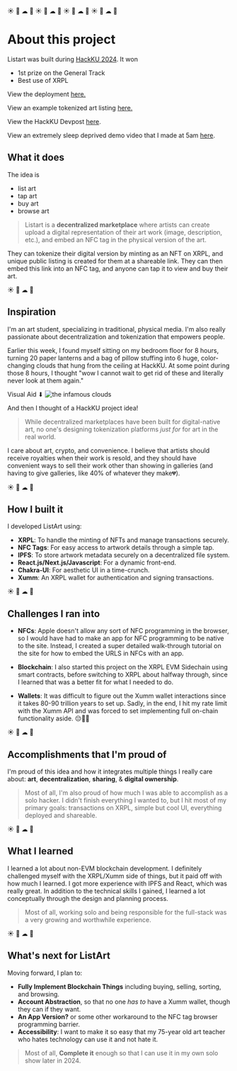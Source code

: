 ☀️  🌙  ☁  🌟  ☀️  🌙  ☁  🌟  ☀️  🌙  ☁  🌟  ☀️  🌙  ☁  🌟
# About this project

Listart was built during [HackKU 2024](https://hackku.org/). 
It won 
- 1st prize on the General Track 
- Best use of XRPL 

View the deployment [here.](https://listart.vercel.app/)

View an example tokenized art listing [here.](https://listart.vercel.app/listing?TID=000300007D3AB4943723FD7BC3DE7F9AB8A2B31569476690B4E593A20059D307&OWN=rUR98uNXBRcqgVpy1fDBSwBqbYFNWnriQJ)

View the HackKU Devpost [here](https://devpost.com/software/listart).

View an extremely sleep deprived demo video that I made at 5am [here](https://www.youtube.com/watch?v=5C2hr5lEy5E).

## What it does

The idea is 
- list art
- tap art
- buy art
- browse art

> Listart is a **decentralized marketplace** where artists can create upload a digital representation of their art work (image, description, etc.), and embed an NFC tag in the physical version of the art. 

They can tokenize their digital version by minting as an NFT on XRPL, and unique public listing is created for them at a shareable link. They can then embed this link into an NFC tag, and anyone can tap it to view and buy their art. 

☀️  🌙  ☁  🌟
## Inspiration
I'm an art student, specializing in traditional, physical media. I'm also really passionate about decentralization and tokenization that empowers people. 

Earlier this week, I found myself sitting on my bedroom floor for 8 hours, turning 20 paper lanterns and a bag of pillow stuffing into 6 huge, color-changing clouds that hung from the ceiling at HackKU. At some point during those 8 hours, I thought "wow I cannot wait to get rid of these and literally never look at them again."
    
   Visual Aid
       ⬇
![the infamous clouds](https://github.com/emmanasseri/listart/blob/main/public/clouds.png)

And then I thought of a HackKU project idea!

>While decentralized marketplaces have been built for digital-native art, no one's designing tokenization platforms _just for_ for art in the real world. 

I care about art, crypto, and convenience. I believe that artists should receive royalties when their work is resold, and they should have convenient ways to sell their work other than showing in galleries (and having to give galleries, like 40% of whatever they make💔).

☀️  🌙  ☁  🌟
## How I built it
I developed ListArt using:
- **XRPL**: To handle the minting of NFTs and manage transactions securely.
- **NFC Tags**: For easy access to artwork details through a simple tap.
- **IPFS**: To store artwork metadata securely on a decentralized file system.
- **React.js/Next.js/Javascript**: For a dynamic front-end.
- **Chakra-UI**: For aesthetic UI in a time-crunch.
- **Xumm**: An XRPL wallet for authentication and signing transactions.

☀️  🌙  ☁  🌟
## Challenges I ran into

- **NFCs**: Apple doesn't allow any sort of NFC programming in the browser, so I would have had to make an app for NFC programming to be native to the site. Instead, I created a super detailed walk-through tutorial on the site for how to embed the URLS in NFCs with an app. 

- **Blockchain**: I also started this project on the XRPL EVM Sidechain using smart contracts, before switching to XRPL about halfway through, since I learned that was a better fit for what I needed to do.

- **Wallets**: It was difficult to figure out the Xumm wallet interactions since it takes 80-90 trillion years to set up. Sadly, in the end, I hit my rate limit with the Xumm API and was forced to set implementing full on-chain functionality aside. 😔🙏🏼

☀️  🌙  ☁  🌟
## Accomplishments that I'm proud of
I'm proud of this idea and how it integrates multiple things I really care about: **art**, **decentralization**, **sharing**, & **digital ownership**. 

> Most of all, I'm also proud of how much I was able to accomplish as a solo hacker.
I didn't finish everything I wanted to, but I hit most of my primary goals: transactions on XRPL, simple but cool UI, everything deployed and shareable.

☀️  🌙  ☁  🌟
## What I learned
I learned a lot about non-EVM blockchain development. I definitely challenged myself with the XRPL/Xumm side of things, but it paid off with how much I learned. I got more experience with IPFS and React, which was really great. In addition to the technical skills I gained, I learned a lot conceptually through the design and planning process. 
> Most of all, working solo and being responsible for the full-stack was a very growing and worthwhile experience. 

☀️  🌙  ☁  🌟
## What's next for ListArt
Moving forward, I plan to:
- **Fully Implement Blockchain Things** including buying, selling, sorting, and browsing.
- **Account Abstraction**, so that no one _has to_ have a Xumm wallet, though they can if they want.
- **An App Version?** or some other workaround to the NFC tag browser programming barrier.
- **Accessibility**: I want to make it so easy that my 75-year old art teacher who hates technology can use it and not hate it. 
> Most of all, **Complete it** enough so that I can use it in my own solo show later in 2024.


